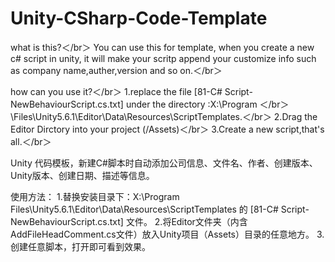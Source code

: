 # Unity-CSharp-Code-Template
what is this?＜/br＞
You can use this for template, when you create a new c# script in unity, it will make your scritp append your customize info such as company name,auther,version and so on.＜/br＞

how can you use it?＜/br＞
1.replace the file  [81-C# Script-NewBehaviourScript.cs.txt] under the directory :X:\Program ＜/br＞ \Files\Unity5.6.1\Editor\Data\Resources\ScriptTemplates.＜/br＞
2.Drag the Editor Dirctory into your project (/Assets)＜/br＞
3.Create a new script,that's all.＜/br＞







Unity 代码模板，新建C#脚本时自动添加公司信息、文件名、作者、创建版本、Unity版本、创建日期、描述等信息。

使用方法：
1.替换安装目录下：X:\Program Files\Unity5.6.1\Editor\Data\Resources\ScriptTemplates 的 [81-C# Script-NewBehaviourScript.cs.txt] 文件。
2.将Editor文件夹（内含AddFileHeadComment.cs文件）放入Unity项目（Assets）目录的任意地方。
3.创建任意脚本，打开即可看到效果。
